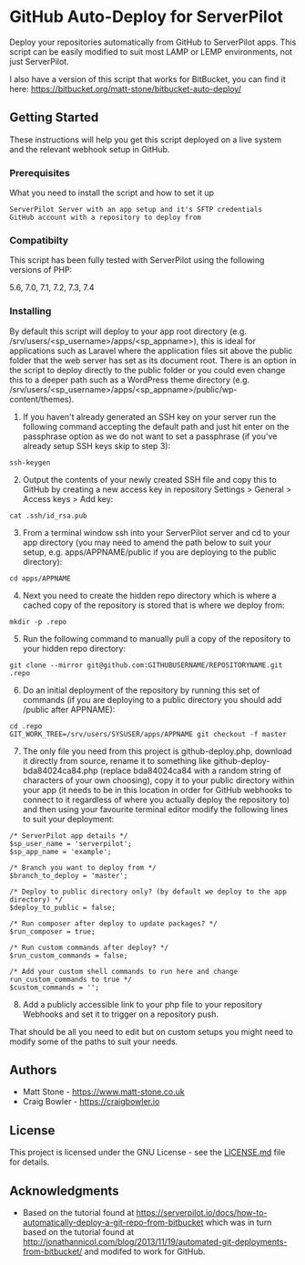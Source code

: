 # GitHub Auto-Deploy for ServerPilot

Deploy your repositories automatically from GitHub to ServerPilot apps. This script can be easily modified to suit most LAMP or LEMP environments, not just ServerPilot.

I also have a version of this script that works for BitBucket, you can find it here: https://bitbucket.org/matt-stone/bitbucket-auto-deploy/

## Getting Started

These instructions will help you get this script deployed on a live system and the relevant webhook setup in GitHub.

### Prerequisites

What you need to install the script and how to set it up

```
ServerPilot Server with an app setup and it's SFTP credentials
GitHub account with a repository to deploy from
```

### Compatibilty

This script has been fully tested with ServerPilot using the following versions of PHP:

5.6, 7.0, 7.1, 7.2, 7.3, 7.4

### Installing

By default this script will deploy to your app root directory (e.g. /srv/users/<sp_username>/apps/<sp_appname>), this is ideal for applications such as Laravel where the application files sit above the public folder that the web server has set as its document root. There is an option in the script to deploy directly to the public folder or you could even change this to a deeper path such as a WordPress theme directory (e.g. /srv/users/<sp_username>/apps/<sp_appname>/public/wp-content/themes).

1. If you haven't already generated an SSH key on your server run the following command accepting the default path and just hit enter on the passphrase option as we do not want to set a passphrase (if you've already setup SSH keys skip to step 3):
```
ssh-keygen
```

2. Output the contents of your newly created SSH file and copy this to GitHub by creating a new access key in repository Settings > General > Access keys > Add key:
```
cat .ssh/id_rsa.pub
```

3. From a terminal window ssh into your ServerPilot server and cd to your app directory (you may need to amend the path below to suit your setup, e.g. apps/APPNAME/public if you are deploying to the public directory):
```
cd apps/APPNAME
```

4. Next you need to create the hidden repo directory which is where a cached copy of the repository is stored that is where we deploy from:
```
mkdir -p .repo
```

5. Run the following command to manually pull a copy of the repository to your hidden repo directory:
```
git clone --mirror git@github.com:GITHUBUSERNAME/REPOSITORYNAME.git .repo
```

6. Do an initial deployment of the repository by running this set of commands (if you are deploying to a public directory you should add /public after APPNAME):
```
cd .repo
GIT_WORK_TREE=/srv/users/SYSUSER/apps/APPNAME git checkout -f master
```

7. The only file you need from this project is github-deploy.php, download it directly from source, rename it to something like github-deploy-bda84024ca84.php (replace bda84024ca84 with a random string of characters of your own choosing), copy it to your public directory within your app (it needs to be in this location in order for GitHub webhooks to connect to it regardless of where you actually deploy the repository to) and then using your favourite terminal editor modify the following lines to suit your deployment:

```
/* ServerPilot app details */
$sp_user_name = 'serverpilot';
$sp_app_name = 'example';

/* Branch you want to deploy from */
$branch_to_deploy = 'master';

/* Deploy to public directory only? (by default we deploy to the app directory) */
$deploy_to_public = false;

/* Run composer after deploy to update packages? */
$run_composer = true;

/* Run custom commands after deploy? */
$run_custom_commands = false;

/* Add your custom shell commands to run here and change run_custom_commands to true */
$custom_commands = '';
```

8. Add a publicly accessible link to your php file to your repository Webhooks and set it to trigger on a repository push.

That should be all you need to edit but on custom setups you might need to modify some of the paths to suit your needs.

## Authors

* Matt Stone - https://www.matt-stone.co.uk
* Craig Bowler - https://craigbowler.io

## License

This project is licensed under the GNU License - see the [LICENSE.md](LICENSE.md) file for details.

## Acknowledgments

* Based on the tutorial found at https://serverpilot.io/docs/how-to-automatically-deploy-a-git-repo-from-bitbucket which was in turn based on the tutorial found at http://jonathannicol.com/blog/2013/11/19/automated-git-deployments-from-bitbucket/ and modifed to work for GitHub.
